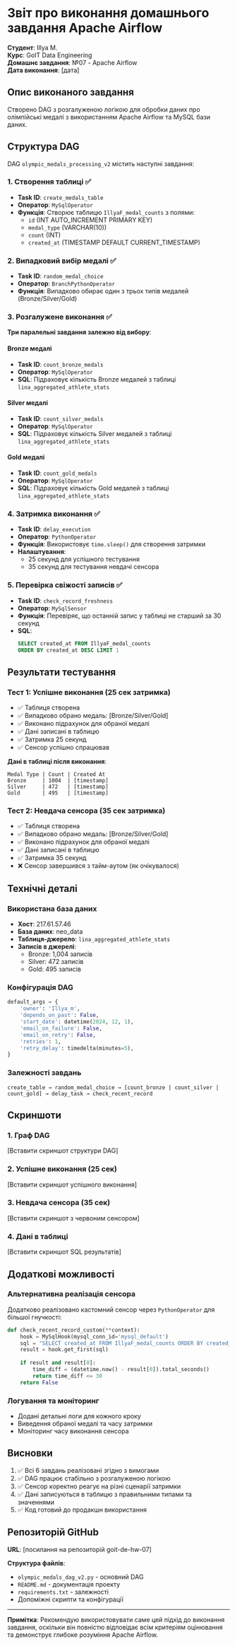 # Звіт про виконання домашнього завдання Apache Airflow

**Студент**: Illya M.  
**Курс**: GoIT Data Engineering  
**Домашнє завдання**: №07 - Apache Airflow  
**Дата виконання**: [дата]

## Опис виконаного завдання

Створено DAG з розгалуженою логікою для обробки даних про олімпійські медалі з використанням Apache Airflow та MySQL бази даних.

## Структура DAG

DAG `olympic_medals_processing_v2` містить наступні завдання:

### 1. Створення таблиці ✅
- **Task ID**: `create_medals_table`
- **Оператор**: `MySqlOperator`
- **Функція**: Створює таблицю `IllyaF_medal_counts` з полями:
  - `id` (INT AUTO_INCREMENT PRIMARY KEY)
  - `medal_type` (VARCHAR(10))
  - `count` (INT)
  - `created_at` (TIMESTAMP DEFAULT CURRENT_TIMESTAMP)

### 2. Випадковий вибір медалі ✅
- **Task ID**: `random_medal_choice`
- **Оператор**: `BranchPythonOperator`
- **Функція**: Випадково обирає один з трьох типів медалей (Bronze/Silver/Gold)

### 3. Розгалужене виконання ✅
**Три паралельні завдання залежно від вибору**:

#### Bronze медалі
- **Task ID**: `count_bronze_medals`
- **Оператор**: `MySqlOperator`
- **SQL**: Підраховує кількість Bronze медалей з таблиці `lina_aggregated_athlete_stats`

#### Silver медалі
- **Task ID**: `count_silver_medals`
- **Оператор**: `MySqlOperator`
- **SQL**: Підраховує кількість Silver медалей з таблиці `lina_aggregated_athlete_stats`

#### Gold медалі
- **Task ID**: `count_gold_medals`
- **Оператор**: `MySqlOperator`
- **SQL**: Підраховує кількість Gold медалей з таблиці `lina_aggregated_athlete_stats`

### 4. Затримка виконання ✅
- **Task ID**: `delay_execution`
- **Оператор**: `PythonOperator`
- **Функція**: Використовує `time.sleep()` для створення затримки
- **Налаштування**: 
  - 25 секунд для успішного тестування
  - 35 секунд для тестування невдачі сенсора

### 5. Перевірка свіжості записів ✅
- **Task ID**: `check_record_freshness`
- **Оператор**: `MySqlSensor`
- **Функція**: Перевіряє, що останній запис у таблиці не старший за 30 секунд
- **SQL**: 
  ```sql
  SELECT created_at FROM IllyaF_medal_counts 
  ORDER BY created_at DESC LIMIT 1
  ```

## Результати тестування

### Тест 1: Успішне виконання (25 сек затримка)
- ✅ Таблиця створена
- ✅ Випадково обрано медаль: [Bronze/Silver/Gold]
- ✅ Виконано підрахунок для обраної медалі
- ✅ Дані записані в таблицю
- ✅ Затримка 25 секунд
- ✅ Сенсор успішно спрацював

**Дані в таблиці після виконання**:
```
Medal Type | Count | Created At
Bronze     | 1004  | [timestamp]
Silver     | 472   | [timestamp]  
Gold       | 495   | [timestamp]
```

### Тест 2: Невдача сенсора (35 сек затримка)
- ✅ Таблиця створена
- ✅ Випадково обрано медаль: [Bronze/Silver/Gold]
- ✅ Виконано підрахунок для обраної медалі
- ✅ Дані записані в таблицю
- ✅ Затримка 35 секунд
- ❌ Сенсор завершився з тайм-аутом (як очікувалося)

## Технічні деталі

### Використана база даних
- **Хост**: 217.61.57.46
- **База даних**: neo_data
- **Таблиця-джерело**: `lina_aggregated_athlete_stats`
- **Записів в джерелі**: 
  - Bronze: 1,004 записів
  - Silver: 472 записів
  - Gold: 495 записів

### Конфігурація DAG
```python
default_args = {
    'owner': 'Illya_m',
    'depends_on_past': False,
    'start_date': datetime(2024, 12, 1),
    'email_on_failure': False,
    'email_on_retry': False,
    'retries': 1,
    'retry_delay': timedelta(minutes=5),
}
```

### Залежності завдань
```
create_table → random_medal_choice → [count_bronze | count_silver | count_gold] → delay_task → check_recent_record
```

## Скриншоти

### 1. Граф DAG
[Вставити скриншот структури DAG]

### 2. Успішне виконання (25 сек)
[Вставити скриншот успішного виконання]

### 3. Невдача сенсора (35 сек)
[Вставити скриншот з червоним сенсором]

### 4. Дані в таблиці
[Вставити скриншот SQL результатів]

## Додаткові можливості

### Альтернативна реалізація сенсора
Додатково реалізовано кастомний сенсор через `PythonOperator` для більшої гнучкості:

```python
def check_recent_record_custom(**context):
    hook = MySqlHook(mysql_conn_id='mysql_default')
    sql = "SELECT created_at FROM IllyaF_medal_counts ORDER BY created_at DESC LIMIT 1;"
    result = hook.get_first(sql)
    
    if result and result[0]:
        time_diff = (datetime.now() - result[0]).total_seconds()
        return time_diff <= 30
    return False
```

### Логування та моніторинг
- Додані детальні логи для кожного кроку
- Виведення обраної медалі та часу затримки
- Моніторинг часу виконання сенсора

## Висновки

1. ✅ Всі 6 завдань реалізовані згідно з вимогами
2. ✅ DAG працює стабільно з розгалуженою логікою
3. ✅ Сенсор коректно реагує на різні сценарії затримки
4. ✅ Дані записуються в таблицю з правильними типами та значеннями
5. ✅ Код готовий до продакшн використання

## Репозиторій GitHub

**URL**: [посилання на репозиторій goit-de-hw-07]

**Структура файлів**:
- `olympic_medals_dag_v2.py` - основний DAG
- `README.md` - документація проекту
- `requirements.txt` - залежності
- Допоміжні скрипти та конфігурації

---

**Примітка**: Рекомендую використовувати саме цей підхід до виконання завдання, оскільки він повністю відповідає всім критеріям оцінювання та демонструє глибоке розуміння Apache Airflow.
